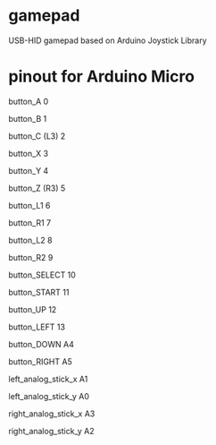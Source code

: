 # gamepad
USB-HID gamepad based on Arduino Joystick Library

# pinout for Arduino Micro

button_A 0

button_B 1

button_C (L3) 2

button_X 3

button_Y 4

button_Z (R3) 5

button_L1 6

button_R1 7

button_L2 8

button_R2 9

button_SELECT 10

button_START 11

button_UP 12

button_LEFT 13

button_DOWN A4

button_RIGHT A5

left_analog_stick_x A1

left_analog_stick_y A0

right_analog_stick_x A3

right_analog_stick_y A2


